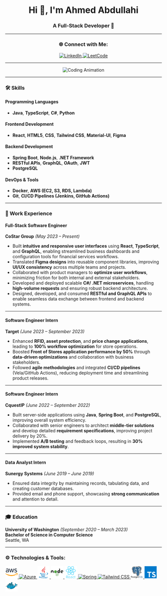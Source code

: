 <h1 align="center">Hi 👋, I'm Ahmed Abdullahi</h1>
<h3 align="center">A Full-Stack Developer 🚀</h3>

---

<h3 align="center">🌐 Connect with Me:</h3>
<p align="center">
  <a href="https://linkedin.com/in/ahmedabdullahi" target="_blank">
    <img align="center" src="https://raw.githubusercontent.com/rahuldkjain/github-profile-readme-generator/master/src/images/icons/Social/linked-in-alt.svg" alt="LinkedIn" height="30" width="40" />
  </a>
  <a href="https://www.leetcode.com/ajahmed" target="_blank">
    <img align="center" src="https://raw.githubusercontent.com/rahuldkjain/github-profile-readme-generator/master/src/images/icons/Social/leet-code.svg" alt="LeetCode" height="30" width="40" />
  </a>
</p>

---

<p align="center">
  <img src="https://media.giphy.com/media/13HgwGsXF0aiGY/giphy.gif" alt="Coding Animation" width="500" />
</p>

---

### 🛠️ Skills

#### **Programming Languages**
- **Java**, **TypeScript**, **C#**, **Python**

#### **Frontend Development**
- **React**, **HTML5**, **CSS**, **Tailwind CSS**, **Material-UI**, **Figma**

#### **Backend Development**
- **Spring Boot**, **Node.js**, **.NET Framework**
- **RESTful APIs**, **GraphQL**, **OAuth**, **JWT**
- **PostgreSQL**

#### **DevOps & Tools**
- **Docker**, **AWS (EC2, S3, RDS, Lambda)**  
- **Git**, **CI/CD Pipelines (Jenkins, GitHub Actions)**

---

### 💼 Work Experience

#### **Full-Stack Software Engineer**  
**CoStar Group** *(May 2023 – Present)*  
- Built **intuitive and responsive user interfaces** using **React**, **TypeScript**, and **GraphQL**, enabling streamlined business dashboards and configuration tools for financial services workflows.  
- Translated **Figma designs** into reusable component libraries, improving **UI/UX consistency** across multiple teams and projects.  
- Collaborated with product managers to **optimize user workflows**, minimizing friction for both internal and external stakeholders.  
- Developed and deployed scalable **C#/ .NET microservices**, handling **high-volume requests** and ensuring robust backend architecture.  
- Designed, developed, and consumed **RESTful and GraphQL APIs** to enable seamless data exchange between frontend and backend systems.  

---

#### **Software Engineer Intern**  
**Target** *(June 2023 – September 2023)*  
- Enhanced **RFID, asset protection**, and **price change applications**, leading to **100% workflow optimization** for store operations.  
- Boosted **Front of Stores application performance by 50%** through **data-driven optimizations** and collaboration with business stakeholders.  
- Followed **agile methodologies** and integrated **CI/CD pipelines** (Vela/GitHub Actions), reducing deployment time and streamlining product releases.

---

#### **Software Engineer Intern**  
**CquestIP** *(June 2022 – September 2022)*  
- Built server-side applications using **Java**, **Spring Boot**, and **PostgreSQL**, improving overall system efficiency.  
- Collaborated with senior engineers to architect **middle-tier solutions** and develop detailed **requirement specifications**, improving project delivery by 20%.  
- Implemented **A/B testing** and feedback loops, resulting in **30% improved system stability**.  

---

#### **Data Analyst Intern**  
**Sunergy Systems** *(June 2019 – June 2019)*  
- Ensured data integrity by maintaining records, tabulating data, and creating customer databases.  
- Provided email and phone support, showcasing **strong communication** and attention to detail.  

---

### 🎓 Education

**University of Washington** *(September 2020 – March 2023)*  
**Bachelor of Science in Computer Science**  
Seattle, WA  

---

### ⚙️ Technologies & Tools:
<p align="left">
  <a href="https://aws.amazon.com" target="_blank">
    <img src="https://raw.githubusercontent.com/devicons/devicon/master/icons/amazonwebservices/amazonwebservices-original-wordmark.svg" alt="AWS" width="40" height="40"/>
  </a>
  <a href="https://azure.microsoft.com/en-in/" target="_blank">
    <img src="https://www.vectorlogo.zone/logos/microsoft_azure/microsoft_azure-icon.svg" alt="Azure" width="40" height="40"/>
  </a>
  <a href="https://www.java.com" target="_blank">
    <img src="https://raw.githubusercontent.com/devicons/devicon/master/icons/java/java-original.svg" alt="Java" width="40" height="40"/>
  </a>
  <a href="https://nodejs.org" target="_blank">
    <img src="https://raw.githubusercontent.com/devicons/devicon/master/icons/nodejs/nodejs-original-wordmark.svg" alt="Node.js" width="40" height="40"/>
  </a>
  <a href="https://reactjs.org/" target="_blank">
    <img src="https://raw.githubusercontent.com/devicons/devicon/master/icons/react/react-original-wordmark.svg" alt="React" width="40" height="40"/>
  </a>
  <a href="https://spring.io/" target="_blank">
    <img src="https://www.vectorlogo.zone/logos/springio/springio-icon.svg" alt="Spring" width="40" height="40"/>
  </a>
  <a href="https://tailwindcss.com/" target="_blank">
    <img src="https://www.vectorlogo.zone/logos/tailwindcss/tailwindcss-icon.svg" alt="Tailwind CSS" width="40" height="40"/>
  </a>
  <a href="https://www.postgresql.org" target="_blank">
    <img src="https://raw.githubusercontent.com/devicons/devicon/master/icons/postgresql/postgresql-original-wordmark.svg" alt="PostgreSQL" width="40" height="40"/>
  </a>
  <a href="https://www.typescriptlang.org/" target="_blank">
    <img src="https://raw.githubusercontent.com/devicons/devicon/master/icons/typescript/typescript-original.svg" alt="TypeScript" width="40" height="40"/>
  </a>
  <a href="https://docker.com/" target="_blank">
    <img src="https://raw.githubusercontent.com/devicons/devicon/master/icons/docker/docker-original.svg" alt="Docker" width="40" height="40"/>
  </a>
  <!-- Add additional tools as needed -->
</p>


